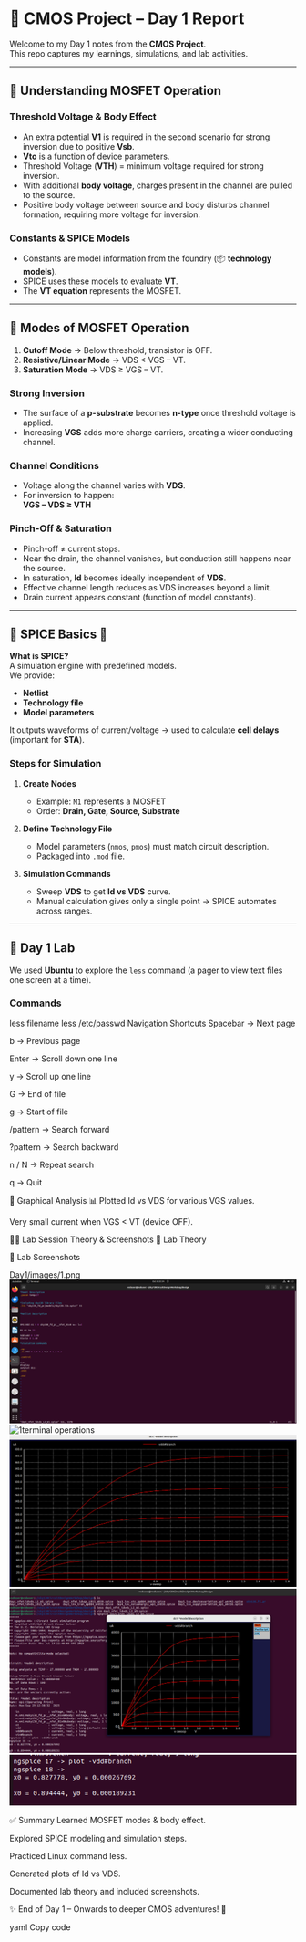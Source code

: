 # 📘 CMOS Project – Day 1 Report

Welcome to my Day 1 notes from the **CMOS Project**.  
This repo captures my learnings, simulations, and lab activities.

---

## 🔹 Understanding MOSFET Operation

### Threshold Voltage & Body Effect
- An extra potential **V1** is required in the second scenario for strong inversion due to positive **Vsb**.  
- **Vto** is a function of device parameters.  
- Threshold Voltage (**VTH**) = minimum voltage required for strong inversion.  
- With additional **body voltage**, charges present in the channel are pulled to the source.  
- Positive body voltage between source and body disturbs channel formation, requiring more voltage for inversion.

### Constants & SPICE Models
- Constants are model information from the foundry (📦 **technology models**).  
- SPICE uses these models to evaluate **VT**.  
- The **VT equation** represents the MOSFET.

---

## 🔹 Modes of MOSFET Operation

1. **Cutoff Mode** → Below threshold, transistor is OFF.  
2. **Resistive/Linear Mode** → VDS < VGS – VT.  
3. **Saturation Mode** → VDS ≥ VGS – VT.  

### Strong Inversion
- The surface of a **p-substrate** becomes **n-type** once threshold voltage is applied.  
- Increasing **VGS** adds more charge carriers, creating a wider conducting channel.  

### Channel Conditions
- Voltage along the channel varies with **VDS**.  
- For inversion to happen:  
  **VGS – VDS ≥ VTH**  

### Pinch-Off & Saturation
- Pinch-off ≠ current stops.  
- Near the drain, the channel vanishes, but conduction still happens near the source.  
- In saturation, **Id** becomes ideally independent of **VDS**.  
- Effective channel length reduces as VDS increases beyond a limit.  
- Drain current appears constant (function of model constants).

---

## 🔹 SPICE Basics 🧪

**What is SPICE?**  
A simulation engine with predefined models.  
We provide:
- **Netlist**  
- **Technology file**  
- **Model parameters**

It outputs waveforms of current/voltage → used to calculate **cell delays** (important for **STA**).

### Steps for Simulation
1. **Create Nodes**  
   - Example: `M1` represents a MOSFET  
   - Order: **Drain, Gate, Source, Substrate**

2. **Define Technology File**  
   - Model parameters (`nmos`, `pmos`) must match circuit description.  
   - Packaged into `.mod` file.  

3. **Simulation Commands**  
   - Sweep **VDS** to get **Id vs VDS** curve.  
   - Manual calculation gives only a single point → SPICE automates across ranges.

---

## 🔹 Day 1 Lab 

We used **Ubuntu** to explore the `less` command (a pager to view text files one screen at a time).  

### Commands

less filename
less /etc/passwd
Navigation Shortcuts
Spacebar → Next page

b → Previous page

Enter → Scroll down one line

y → Scroll up one line

G → End of file

g → Start of file

/pattern → Search forward

?pattern → Search backward

n / N → Repeat search

q → Quit

🔹 Graphical Analysis 📊
Plotted Id vs VDS for various VGS values.

Very small current when VGS < VT (device OFF).

🧑‍🔬 Lab Session Theory & Screenshots
📖 Lab Theory


📸 Lab Screenshots



Day1/images/1.png
![different modes of operation](images/spice_day1.png)
![1terminal operations](images/terminal_operations.png)
![different modes of operation](images/1a.png)
![different modes of operation](images/1.png)
![current calculated](images/1current.png)


✅ Summary
Learned MOSFET modes & body effect.

Explored SPICE modeling and simulation steps.

Practiced Linux command less.

Generated plots of Id vs VDS.

Documented lab theory and included screenshots.

✨ End of Day 1 – Onwards to deeper CMOS adventures! 🚀

yaml
Copy code


